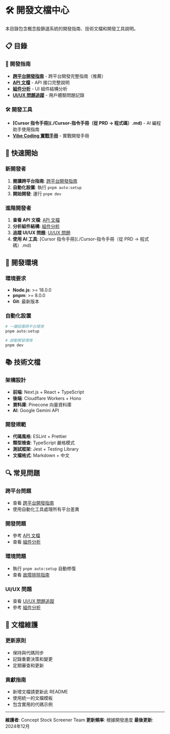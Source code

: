 # 🛠️ 開發文檔中心

本目錄包含概念股篩選系統的開發指南、技術文檔和開發工具說明。

## 📋 目錄

### 🚀 開發指南
- **[跨平台開發指南](./CROSS_PLATFORM_GUIDE.md)** - 跨平台開發完整指南（推薦）
- **[API 文檔](./API_DOCUMENTATION.md)** - API 接口完整說明
- **[組件分析](./COMPONENT_ANALYSIS.md)** - UI 組件結構分析
- **[UI/UX 問題追蹤](./UI_UX_ISSUES.md)** - 用戶體驗問題記錄

### 🛠️ 開發工具
- **[Cursor 指令手冊](./Cursor-指令手冊（從 PRD → 程式碼）.md)** - AI 編程助手使用指南
- **[Vibe Coding 實戰手冊](./vibe_coding_從_0_到demo超細實戰手冊_v_a_2025_08_27.md)** - 實戰開發手冊

## 🎯 快速開始

### 新開發者
1. **閱讀跨平台指南**: [跨平台開發指南](./CROSS_PLATFORM_GUIDE.md)
2. **自動化設置**: 執行 `pnpm auto:setup`
3. **開始開發**: 運行 `pnpm dev`

### 進階開發者
1. **查看 API 文檔**: [API 文檔](./API_DOCUMENTATION.md)
2. **分析組件結構**: [組件分析](./COMPONENT_ANALYSIS.md)
3. **追蹤 UI/UX 問題**: [UI/UX 問題](./UI_UX_ISSUES.md)
4. **使用 AI 工具**: [Cursor 指令手冊](./Cursor-指令手冊（從 PRD → 程式碼）.md)

## 🔧 開發環境

### 環境要求
- **Node.js**: >= 18.0.0
- **pnpm**: >= 8.0.0
- **Git**: 最新版本

### 自動化設置
```bash
# 一鍵設置跨平台環境
pnpm auto:setup

# 啟動開發環境
pnpm dev
```

## 📚 技術文檔

### 架構設計
- **前端**: Next.js + React + TypeScript
- **後端**: Cloudflare Workers + Hono
- **資料庫**: Pinecone 向量資料庫
- **AI**: Google Gemini API

### 開發規範
- **代碼風格**: ESLint + Prettier
- **類型檢查**: TypeScript 嚴格模式
- **測試框架**: Jest + Testing Library
- **文檔格式**: Markdown + 中文

## 🔍 常見問題

### 跨平台問題
- 查看 [跨平台開發指南](./CROSS_PLATFORM_GUIDE.md)
- 使用自動化工具處理所有平台差異

### 開發問題
- 參考 [API 文檔](./API_DOCUMENTATION.md)
- 查看 [組件分析](./COMPONENT_ANALYSIS.md)

### 環境問題
- 執行 `pnpm auto:setup` 自動修復
- 查看 [故障排除指南](./CROSS_PLATFORM_GUIDE.md#故障排除)

### UI/UX 問題
- 查看 [UI/UX 問題追蹤](./UI_UX_ISSUES.md)
- 參考 [組件分析](./COMPONENT_ANALYSIS.md)

## 📝 文檔維護

### 更新原則
- 保持與代碼同步
- 記錄重要決策和變更
- 定期審查和更新

### 貢獻指南
- 新增文檔請更新此 README
- 使用統一的文檔模板
- 包含實用的代碼示例

---

**維護者**: Concept Stock Screener Team
**更新頻率**: 根據開發進度
**最後更新**: 2024年12月
